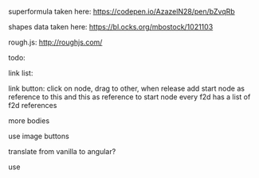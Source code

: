superformula taken here: https://codepen.io/AzazelN28/pen/bZvqRb

shapes data taken here: https://bl.ocks.org/mbostock/1021103

rough.js: http://roughjs.com/

todo:

link list: 
  
  link button: click on node, drag to other, when release add start node as reference to this and this as reference to start node
every f2d has a list of f2d references 

more bodies

use image buttons

translate from vanilla to angular?

use <script src="https://unpkg.com/wired-elements@latest/dist/wired-elements.bundled.min.js"></script>


